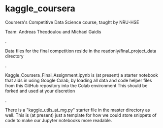 # kaggle_coursera
Coursera's Competitive Data Science course, taught by NRU-HSE

Team:  Andreas Theodoulou and Michael Gaidis

.

Data files for the final competition reside in the readonly/final_project_data directory

.

Kaggle_Coursera_Final_Assignment.ipynb is (at present) a starter notebook that aids in using Google Colab, by loading all data and code helper files from this GitHub repository into the Colab environment
This should be forked and used at your discretion

.

There is a "kaggle_utils_at_mg.py" starter file in the master directory as well.  This is (at present) just a template for how we could store snippets of code to make our Jupyter notebooks more readable.
